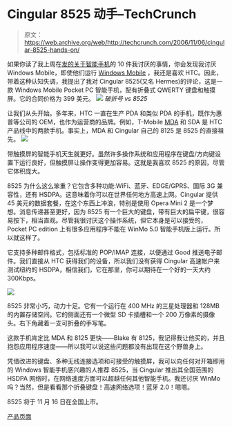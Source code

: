 # Cingular 8525 动手–TechCrunch

> 原文：<https://web.archive.org/web/http://techcrunch.com/2006/11/06/cingular-8525-hands-on/>

如果你读了我上周在[发的关于智能手机](https://web.archive.org/web/20200804164323/http://crunchgear.com/2006/11/03/smartphones-now-10-things-i-hate-about-smartphones/)的 10 件我讨厌的事情，你会发现我讨厌 Windows Mobile，即使他们运行 [Windows Mobile](https://web.archive.org/web/20200804164323/http://crunchgear.com/2006/11/02/smartphones-now-windows-mobile-5/) ，我还是喜欢 HTC。因此，带着这种认知失调，我提出了我对 Cingular 8525(又名 Hermes)的评论，这是一款 Windows Mobile Pocket PC 智能手机，配有折叠式 QWERTY 键盘和触摸屏。它的合同价格为 399 美元。
 ![](img/086df92b30ab771c9f6323b9ada98a40.png)
*破折号 vs 8525*

让我们从头开始。多年来，HTC 一直在生产 PDA 和类似 PDA 的手机，既作为惠普等公司的 OEM，也作为运营商的品牌。例如，T-Mobile [MDA](https://web.archive.org/web/20200804164323/http://www.t-mobile.com/shop/phones/Detail.aspx?device=8802ddeb-1ee4-477a-9608-d9cd1e2a903f) 和 SDA 是 HTC 产品线中的两款手机。事实上，MDA 和 Cingular 自己的 8125 是 8525 的直接祖先。
![](img/c215c33149a14f060a23580df4a469bb.png)

带触摸屏的智能手机天生就更好。虽然许多操作系统和应用程序在键盘/方向键设置下运行良好，但触摸屏让操作变得更加容易。这就是我喜欢 8525 的原因，尽管它体积庞大。

8525 为什么这么笨重？它包含多种功能:WiFi、蓝牙、EDGE/GPRS、国际 3G 兼容性，还有 HSDPA。这意味着你可以在世界任何地方高速上网。Cingular 提供 45 美元的数据套餐，在这个东西上冲浪，特别是使用 Opera Mini 2 是一个梦想。消息传递甚至更好，因为 8525 有一个巨大的键盘，带有巨大的扁平键，很容易按下，相当直观。尽管我很讨厌这个操作系统，但它本身是可以接受的，Pocket PC edition 上有很多应用程序不能在 WinMo 5.0 智能手机版上运行。所以就这样了。

它支持多种邮件格式，包括标准的 POP/IMAP 连接，以便通过 Good 推送电子邮件。我们直接从 HTC 获得我们的设备，所以我们没有获得 Cingular 高速帐户来测试纽约的 HSDPA，相信我们，它在那里，你可以期待在一个好的一天大约 300Kbps。

![](img/92e279d1cd62787bd8f6d8c81a364a83.png)

8525 非常小巧，动力十足。它有一个运行在 400 MHz 的三星处理器和 128MB 的内置存储空间。它的侧面还有一个微型 SD 卡插槽和一个 200 万像素的摄像头。右下角藏着一支可折叠的手写笔。

这款手机肯定比 MDA 和 8125 更快——Blake 有 8125，我记得我让他买的，并且抱怨应用程序速度——所以我可以说这些问题都没有出现在这个野兽身上。

凭借改进的键盘、多种无线连接选项和可接受的触摸屏，我可以向任何对开箱即用的 Windows 智能手机感兴趣的人推荐 8525，当 Cingular 推出其全国范围的 HSDPA 网络时，在网络速度方面可以超越任何其他智能手机。我还讨厌 WinMo 吗？当然，但是看看那个折叠键盘！高速网络选项！蓝牙 2.0！嗯嗯。

8525 将于 11 月 16 日在全国上市。

[产品页面](https://web.archive.org/web/20200804164323/http://www.cingular.com/cell-phone-service/cell-phones/)